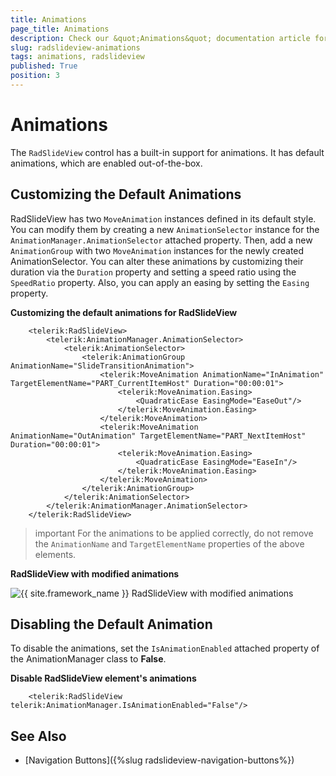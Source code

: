 ```yaml
---
title: Animations
page_title: Animations
description: Check our &quot;Animations&quot; documentation article for the RadSlideView control.
slug: radslideview-animations
tags: animations, radslideview
published: True
position: 3
---
```


# Animations

The `RadSlideView` control has a built-in support for animations. It has default animations, which are enabled out-of-the-box.

## Customizing the Default Animations

RadSlideView has two `MoveАnimation` instances defined in its default style. You can modify them by creating a new `AnimationSelector` instance for the `AnimationManager.AnimationSelector` attached property. Then, add a new `AnimationGroup` with two `MoveAnimation` instances for the newly created AnimationSelector. You can alter these animations by customizing their duration via the `Duration` property and setting a speed ratio using the `SpeedRatio` property. Also, you can apply an easing by setting the `Easing` property.

__Customizing the default animations for RadSlideView__
```XAML
    <telerik:RadSlideView>
        <telerik:AnimationManager.AnimationSelector>
            <telerik:AnimationSelector>
                <telerik:AnimationGroup AnimationName="SlideTransitionAnimation">
                    <telerik:MoveAnimation AnimationName="InAnimation" TargetElementName="PART_CurrentItemHost" Duration="00:00:01">
                        <telerik:MoveAnimation.Easing>
                            <QuadraticEase EasingMode="EaseOut"/>
                        </telerik:MoveAnimation.Easing>
                    </telerik:MoveAnimation>
                    <telerik:MoveAnimation AnimationName="OutAnimation" TargetElementName="PART_NextItemHost" Duration="00:00:01">
                        <telerik:MoveAnimation.Easing>
                            <QuadraticEase EasingMode="EaseIn"/>
                        </telerik:MoveAnimation.Easing>
                    </telerik:MoveAnimation>
                </telerik:AnimationGroup>
            </telerik:AnimationSelector>
        </telerik:AnimationManager.AnimationSelector>
    </telerik:RadSlideView>
```

>important For the animations to be applied correctly, do not remove the `AnimationName` and `TargetElementName` properties of the above elements.

__RadSlideView with modified animations__

![{{ site.framework_name }} RadSlideView with modified animations](images/radslideview-animations-0.gif)

## Disabling the Default Animation

To disable the animations, set the `IsAnimationEnabled` attached property of the AnimationManager class to __False__.

__Disable RadSlideView element's animations__
```XAML
    <telerik:RadSlideView telerik:AnimationManager.IsAnimationEnabled="False"/>
```

## See Also
* [Navigation Buttons]({%slug radslideview-navigation-buttons%})